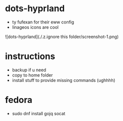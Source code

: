 # dots-hyprland
 - ty fufexan for their eww config
 - linageos icons are cool


 ![dots-hyprland](./.z.ignore this folder/screenshot-1.png)

# instructions
 - backup if u need
 - copy to home folder
 - install stuff to provide missing commands (ughhhh)

# fedora
 - sudo dnf install gojq socat